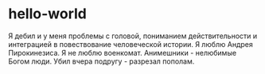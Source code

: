 # hello-world
Я дебил и у меня проблемы с головой, пониманием действительности и интеграцией в повествование человеческой истории.
Я люблю Андрея Пирокинезиса.
Я не люблю военкомат.
Анимешники - нелюбимые Богом люди.
Убил вчера подругу - разрезал пополам.
